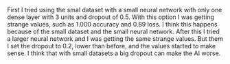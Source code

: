 First I tried using the smal dataset with a small neural network with only one dense layer with 3 units and dropout of 0.5. With this option I was getting strange values, such as 1.000 accuracy and 0.89 loss. I think this happens because of the small dataset and the small neural network. After this I tried a larger neural network and I was getting the same strange values. But them I set the dropout to 0.2, lower than before, and the values started to make sense. I think that with small datasets a big dropout can make the AI worse.
